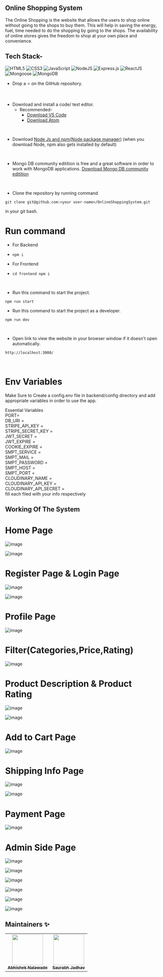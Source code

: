 ## Online Shopping System

The Online Shopping is the website that allows the users to shop online without going to the shops to buy them. This will help in saving the energy, fuel, time needed to do the shopping by going to  the shops. The availability of online stores gives the freedom to shop at your own place and convenience.

## Tech Stack-
<img alt="HTML5" src="https://img.shields.io/badge/html5%20-%23E34F26.svg?&style=for-the-badge&logo=html5&logoColor=white"/>
<img alt="CSS3" src="https://img.shields.io/badge/css3%20-%231572B6.svg?&style=for-the-badge&logo=css3&logoColor=white"/>
<img alt="JavaScript" src="https://img.shields.io/badge/JavaScript%20-%23039BE5.svg?&style=for-the-badge&logo=EJStemplateengine"/>
<img alt="NodeJS" src="https://img.shields.io/badge/node.js%20-%2343853D.svg?&style=for-the-badge&logo=node.js&logoColor=white"/>
<img alt="Express.js" src="https://img.shields.io/badge/express.js%20-%23404d59.svg?&style=for-the-badge"/>
<img alt="ReactJS" src="https://img.shields.io/badge/ReactJS%20-%23039BE5.svg?&style=for-the-badge&logo=EJStemplateengine"/>
<img alt="Mongoose" src ="https://img.shields.io/badge/Mongoose-%234ea94b.svg?&style=for-the-badge&logo=Mongoose&logoColor=white"/>
<img alt="MongoDB" src ="https://img.shields.io/badge/MongoDB-%234ea94b.svg?&style=for-the-badge&logo=mongodb&logoColor=white"/>

* Drop a :star: on the GitHub repository.
<br/>

* Download and install a code/ text editor.
    - Recommended-
        - [Download VS Code](https://code.visualstudio.com/download)
        - [Download Atom](https://atom.io/)
<br/>

* Download [Node Js and npm(Node package manager)](https://nodejs.org/en/) (when you download Node, npm also gets installed by default)
<br/>

* Mongo DB community editition is free and a great software in order to work with MongoDB applications. [Download Mongo DB community editition](https://docs.mongodb.com/manual/administration/install-community/)
<br/>

* Clone the repository by running command
```
git clone git@github.com:<your user-name>/OnlineShoppingSystem.git
```
in your git bash.
<br/>

# Run command 

* For Backend 
* `npm i`

* For Frontend  
* `cd frontend npm i`
<br/>

* Run this command to start the project.
```
npm run start
```

* Run this command to start the project as a developer.
```
npm run dev
```
<br/>

* Open link to view the website in your browser window if it doesn't open automatically.
```
http://localhost:3000/
```
<br/>

# Env Variables

Make Sure to Create a config.env file in backend/config directory and add appropriate variables in order to use the app.

Essential Variables <br/>
PORT= <br/>
DB_URI = <br/>
STRIPE_API_KEY = <br/>
STRIPE_SECRET_KEY = <br/>
JWT_SECRET = <br/>
JWT_EXPIRE = <br/>
COOKIE_EXPIRE = <br/>
SMPT_SERVICE = <br/>
SMPT_MAIL = <br/>
SMPT_PASSWORD = <br/>
SMPT_HOST = <br/>
SMPT_PORT = <br/>
CLOUDINARY_NAME = <br/> 
CLOUDINARY_API_KEY = <br/>
CLOUDINARY_API_SECRET = <br/>
fill each filed with your info respectively

## Working Of The System

# Home Page


![image](https://user-images.githubusercontent.com/54280252/169875318-90c19d28-c098-4693-a7e5-5d800113a762.png) 


![image](https://user-images.githubusercontent.com/54280252/169875392-26a0eb31-6cf2-46e7-a328-2790fe35b46f.png)


# Register Page & Login Page


![image](https://user-images.githubusercontent.com/54280252/169875437-33c43949-c58c-4725-9209-fb79d62c0d67.png)


![image](https://user-images.githubusercontent.com/54280252/169875454-445ed7b6-c167-4983-b8b8-00339d1b6996.png)


# Profile Page


![image](https://user-images.githubusercontent.com/54280252/169875571-21201de6-7f27-4031-b2cf-eb346aa5687b.png)


# Filter(Categories,Price,Rating)


![image](https://user-images.githubusercontent.com/54280252/169875725-ac24113a-c6bc-4224-a8f1-bf8f5faf0fde.png)


# Product Description & Product Rating


![image](https://user-images.githubusercontent.com/54280252/169875771-f68891ad-2f0c-4cb2-a311-00daf755098d.png)


![image](https://user-images.githubusercontent.com/54280252/169875786-2784f5f2-0966-49a9-b2b1-2281f2fad68e.png)


# Add to Cart Page


![image](https://user-images.githubusercontent.com/54280252/169875841-4eaa78c4-ff89-4edb-90a2-24e471adcede.png)


# Shipping Info Page


![image](https://user-images.githubusercontent.com/54280252/169875891-ee7adb0d-35ad-4ba5-a88a-37f92364c371.png)


![image](https://user-images.githubusercontent.com/54280252/169875903-f9d0007e-176a-450a-8f5e-1521313fea3d.png)


# Payment Page


![image](https://user-images.githubusercontent.com/54280252/169875948-441e7713-f25b-4789-8d05-e50fc00b8ff6.png)


# Admin Side Page


![image](https://user-images.githubusercontent.com/54280252/169875995-f1411e1d-6a5f-4c53-971d-e51211dfe507.png)


![image](https://user-images.githubusercontent.com/54280252/169876011-d2f64b6d-d4cc-4e55-80ad-00d9f7da443c.png)


![image](https://user-images.githubusercontent.com/54280252/169876023-e14a3f40-fed8-48d0-8e43-2357d2bfc658.png)


![image](https://user-images.githubusercontent.com/54280252/169876042-ab22201d-cfaf-427d-949a-14fa80c12e36.png)


![image](https://user-images.githubusercontent.com/54280252/169876055-142e4353-cbfa-497e-8d8b-4ee94d5d7675.png)


![image](https://user-images.githubusercontent.com/54280252/169876070-849a8e5b-4710-4fa9-8174-460f77fbc240.png)


## Maintainers ✨
<table>
  <tr>
    <td align="center"><a href="https://github.com/abhishek96k"><img src="https://avatars.githubusercontent.com/abhishek96k" width="100px;" alt=""/><br /><sub><b>Abhishek Nalawade</b></sub></a><br /></td>
    <td align="center"><a href="https://github.com/Saurabh2932000"><img src="https://avatars.githubusercontent.com/Saurabh2932000" width="100px;" alt=""/><br /><sub><b>Saurabh Jadhav</b></sub></a><br /></td>
  </tr>
</table>
